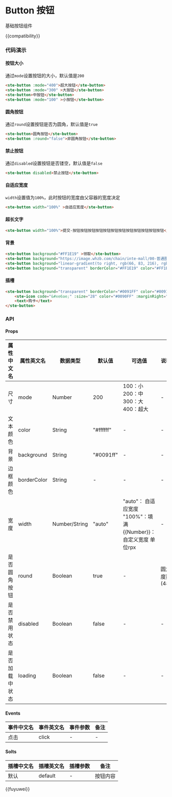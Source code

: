 # Button 按钮
基础按钮组件

{{compatibility}}


### 代码演示
#### 按钮大小
通过`mode`设置按钮的大小，默认值是`200`
```html
<ste-button :mode="400">超大按钮</ste-button>
<ste-button :mode="300" >大按钮</ste-button>
<ste-button>中按钮</ste-button>
<ste-button :mode="100" >小按钮</ste-button>
```

#### 圆角按钮
通过`round`设置按钮是否为圆角，默认值是`true`
```html
<ste-button>圆角按钮</ste-button>
<ste-button :round="false">非圆角按钮</ste-button>
```

#### 禁止按钮
通过`disabled`设置按钮是否镂空，默认值是`false`
```html
<ste-button disabled>禁止按钮</ste-button>
```

#### 自适应宽度
`width`设置值为`100%`，此时按钮的宽度由父容器的宽度决定
```html
<ste-button width="100%" >自适应宽度</ste-button>
```

#### 超长文字
```html
<ste-button width="100%">提交-按钮按钮按钮按钮按钮按钮按钮按钮按钮按钮按钮按钮</ste-button>
```

#### 背景
```html
<ste-button background="#FF1E19" >领取</ste-button>
<ste-button background="https://image.whzb.com/chain/inte-mall/00-普通图片/00-开发版/1平台/我的/入会奖励入口.png" color="#000000">背景图</ste-button>
<ste-button background="linear-gradient(to right, rgb(66, 83, 216), rgb(213, 51, 186))">渐变色</ste-button>
<ste-button background="transparent" borderColor="#FF1E19" color="#FF1E19">领取</ste-button>
```

#### 插槽
```html
<ste-button background="transparent" borderColor="#0091FF" color="#0091FF">
	<ste-icon code="&#xe6ae;" :size="28" color="#0090FF" :marginRight="8"></ste-icon>
	<text>购卡</text>
</ste-button>
```

### API
#### Props
| 属性中文名		| 属性英文名		| 数据类型		| 默认值		| 可选值																	| 说明			|
| ---			| ---			| ---			| ---		| ---																	| ---			|
| 尺寸			| mode			| Number		| 200		| 100：小<br/>200：中<br/>300：大<br/>400：超大							| -				|
| 文本颜色		| color			| String		| "#ffffff"	| -																		| -				|
| 背景			| background	| String		| "#0091ff"	| -																		| -				|
| 边框颜色		| borderColor	| String		| -			| -																		| -				|
| 宽度			| width			| Number/String	| "auto"	| "auto"： 自适应宽度<br/>"100%"：填满<br/>{{Number}}：自定义宽度 单位rpx	| -				|
| 是否圆角按钮	| round			| Boolean		| true		| -																		| 圆角度数(48)	|
| 是否禁用状态	| disabled		| Boolean		| false		| -																		| -				|
| 是否加载中状态	| loading		| Boolean		| false		| -																		| -				|

#### Events
| 事件中文名| 事件英文名| 事件参数	| 备注	|
| ---		| ---		| ---		| ---	|
| 点击		| click		| -			| -		|

#### Solts
| 插槽中文名| 插槽英文名	| 插槽参数	| 备注		|
| ---		| ---		| ---		| ---		|
| 默认		| default	|-			| 按钮内容	|


{{fuyuwei}}
